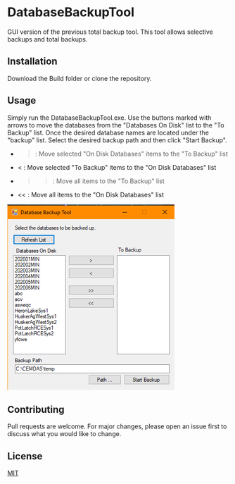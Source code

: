 # DatabaseBackupTool
GUI version of the previous total backup tool. This tool allows selective backups and total backups.


## Installation

Download the Build folder or clone the repository. 

## Usage

Simply run the DatabaseBackupTool.exe. Use the buttons marked with arrows to move the databases from the "Databases On Disk" list to the "To Backup" list. Once the desired database names are located under the "backup" list. Select the desired backup path and then click "Start Backup". 

* > : Move selected "On Disk Databases" items to the "To Backup" list
* < : Move selected "To Backup" items to the "On Disk Databases" list
* >> : Move all items to the "To Backup" list
* << : Move all items to the "On Disk Databases" list


![Main GUI Form](/images/main.png)

## Contributing
Pull requests are welcome. For major changes, please open an issue first to discuss what you would like to change.

## License
[MIT](https://choosealicense.com/licenses/mit/)
